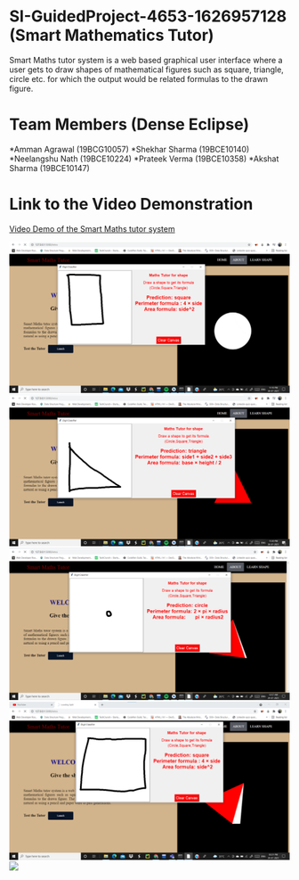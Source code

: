 # SI-GuidedProject-4653-1626957128 (Smart Mathematics Tutor)
Smart Maths tutor system is a web based graphical user interface where a user gets to draw shapes of mathematical figures such as square, triangle, circle etc. for which the output would be related formulas to the drawn figure.

# Team Members (Dense Eclipse)
 *Amman Agrawal (19BCG10057)
 *Shekhar Sharma  (19BCE10140)
 *Neelangshu Nath  (19BCE10224)
 *Prateek Verma    (19BCE10358)
 *Akshat Sharma    (19BCE10147) 

# Link to the Video Demonstration
[Video Demo of the Smart Maths tutor system](https://drive.google.com/file/d/1qCdk6PJr1ud6CnfLHxN1N5tnRLKB62uj/view?usp=sharing)

![](Screenshots/SS1.png)
![](Screenshots/SS2.png)
![](Screenshots/SS3.png)
![](Screenshots/SS4.png)
![](Screenshots/SS5.png)
